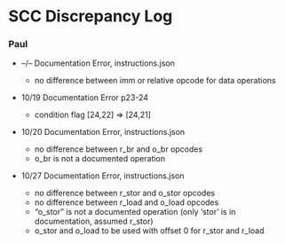 # SCC Discrepancy Log

### Paul
* –/–  Documentation Error, instructions.json
	* no difference between imm or relative opcode for data operations

* 10/19 Documentation Error p23-24
	* condition flag [24,22] => [24,21]

* 10/20 Documentation Error, instructions.json
	* no difference between r_br and o_br opcodes
	* o_br is not a documented operation

* 10/27 Documentation Error, instructions.json
	* no difference between r_stor and o_stor opcodes
	* no difference between r_load and o_load opcodes
	* “o_stor” is not a documented operation (only ‘stor’ is in documentation, assumed r_stor)
	* o_stor and o_load to be used with offset 0 for r_stor and r_load
